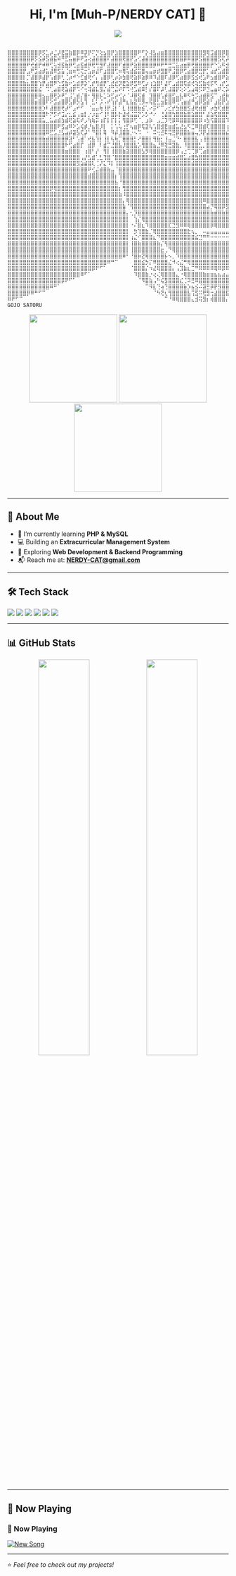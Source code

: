 <h1 align="center">Hi, I'm [Muh-P/NERDY CAT] 👋</h1>

<p align="center">
  <img src="https://readme-typing-svg.herokuapp.com?font=Fira+Code&weight=500&size=22&duration=4000&pause=1000&color=F7B93E&center=true&width=435&lines=Web+Developer+%7C+PHP+%7C+MySQL;Building+Cool+Projects+%F0%9F%9A%80" />
</p>

```
  ⣿⣿⣿⣿⣿⣿⣿⣿⡿⡫⣁⡴⣈⡼⣟⣭⣷⣿⡿⠿⡽⡟⠍⡙⢕⣢⣿⡟⣱⣿⣿⣿⣿⣿⠟⠋⡕⢼⣣⣴⣶⣿⣿⣿⣿⣿⣿⣿⣿⣿⣿⣻⢿⣩⣾⣿⡿⣿⣿⢿⣿⣿⣿⣿⡿⠛⣙⢄⣽⣿⣿⣿⡃⢹⣿⣿⣾⢫⢿⢇⣿⡟⣼⣿⡇⠯⠈⠰⣶⣾⣶⡄⢻⣿⣿⢎⣮⡹⠗⣠⣵⣶⣿⣿⣷⣾⣿⣿⣿⣿⣿⣿⣿⣿⣿⣿⣿⣿⣿⣿⣿⣿⣿⣿⣿⣿⣿⣿
⣿⣿⣿⣿⣿⣿⡿⡫⣪⡾⣫⣾⣯⠾⠛⣋⣥⣶⡿⠟⣩⢔⣼⣾⣿⣿⠏⣼⣿⣿⢟⣿⡟⣡⢊⣼⣾⣿⣿⣿⣿⣿⣿⣿⣿⣿⡿⠿⣿⡿⣫⣷⣿⣿⣿⣫⢏⡼⣫⣾⣿⣿⣿⣃⢔⠟⣱⣿⣿⡿⣛⣿⣿⣿⣿⣿⣿⣏⡾⣼⡿⣸⣿⣿⠃⣴⠠⢹⣸⡿⣿⣇⡱⡊⣿⣎⣎⢷⡘⣻⣿⣿⣿⣿⣿⣿⣿⣿⣿⣿⣿⣿⣿⣿⣿⣿⣿⣿⣿⣿⣿⣿⣿⣿⣿⣿⣿⣿
⣿⣿⣿⣿⣿⠟⢞⣾⡟⠾⠿⢋⢥⣺⣯⣷⡿⢋⣴⣯⣾⡿⢟⢛⣻⠏⣼⣿⣿⠏⣾⣿⠟⣵⣿⣿⣿⣿⡿⠿⠟⠛⣛⣉⣥⣴⣶⡿⢟⣿⣿⣿⣿⡟⠑⣡⠯⣺⣿⣿⣿⣿⡿⢋⣴⣾⠿⠟⣫⣾⣿⣿⡟⣼⣿⣿⣿⡙⣽⡟⣵⣿⣿⣥⣦⡏⡇⠈⡏⣷⡹⣿⣦⠑⡜⣿⣯⢫⢭⠘⣿⣿⣿⣿⣿⣿⣿⣿⣿⣿⣿⣿⣿⣿⣿⣿⣿⣿⣿⣿⣿⣿⣿⣿⣿⣿⣿⣿
⣿⣿⣿⣿⡟⣠⠟⣩⣴⡾⣥⣼⠿⣫⣥⢈⣶⠶⢛⢍⡒⣡⡶⣼⠏⣰⣿⣿⢋⠶⢿⢥⣾⣮⣭⣿⢤⣤⡶⡾⣻⣿⠟⣨⣿⡿⢋⣴⣿⡿⣛⡟⡁⣴⡞⣡⣾⣿⢟⣭⣿⡿⠱⠟⡡⡊⣠⣾⣿⡿⣫⣟⣼⣿⢫⢯⣿⢸⣿⣾⣿⣿⣿⣿⢼⣷⣿⠀⣷⢿⢸⣜⢿⣷⡘⣞⢿⣷⡵⡣⠘⢿⣿⣿⣿⣿⣿⣿⣿⠿⢟⡛⠛⢿⣿⣿⣿⣿⣿⣿⣿⣿⣿⣿⣿⣿⣿⣿
⣿⣿⣿⣿⡇⡉⣼⣿⡿⣼⡟⢡⣾⡿⢃⢈⡴⠚⠑⣋⣾⢟⠊⡄⢠⣿⡿⢃⡴⡵⣳⣿⢟⣵⡿⣵⡿⠿⠹⣼⣿⠏⣼⡿⢋⣴⣿⡿⣫⣪⢞⣡⠟⣢⣾⣿⠟⣵⡿⠛⣩⠞⣡⠪⢞⣾⣿⠟⢡⢞⠉⢊⣿⠇⡜⣸⡇⢠⣿⣿⣿⢿⣿⡟⣾⢹⣿⢈⣿⢸⠰⢻⡄⣻⣿⣎⢈⠻⣿⣞⢆⢸⣿⡿⢿⣻⣭⣷⣾⣿⣿⣿⣿⣶⣬⡛⢿⣿⣿⣿⣿⣿⣿⣿⣿⣿⣿⣿
⣿⣿⣿⣿⣷⣦⣿⣿⢱⡟⣴⣿⠟⢑⣫⣷⠖⣡⣾⡿⡵⢁⡞⢻⣾⡟⢁⣞⣞⡽⣟⣵⡿⣫⠿⢋⡴⢰⣱⣿⠇⣼⠏⣠⣾⣿⢯⣾⢞⢵⣫⣷⢾⡯⠫⢠⡞⣡⢮⠞⣱⠞⣡⣢⣿⡿⠑⡠⣵⢇⣆⣾⡏⣼⠃⣿⠀⣽⡏⣿⡏⣼⣿⢳⡏⢨⡏⢘⣿⡔⢈⣸⣿⠱⡹⣿⢸⣰⡌⢛⣣⣬⣷⣾⣿⣿⣿⣿⣿⣿⣿⣿⣿⣿⣿⣿⣷⣬⡻⢿⣿⣿⣿⣿⣿⣿⣿⣿
⣿⣿⣿⣿⣿⣿⣿⣿⣮⠀⠩⢁⣴⣿⢟⣵⣾⡟⠩⠊⢒⢽⣾⣧⣻⡌⣾⢉⣬⠞⠏⠩⢚⣡⣾⠿⡃⡎⣿⠏⡼⢃⣼⣿⡟⢕⠕⣡⣴⢿⡫⠟⣙⣤⣶⠟⢌⡵⢋⡜⣡⡾⣵⣿⠟⢀⣤⡾⣱⡟⢌⡞⣰⡇⣠⡟⡠⣿⡇⣿⡇⣾⣿⡾⢀⣾⡟⣸⣿⣧⢸⣧⣿⢹⠁⣟⣬⣶⣾⣿⣿⣿⣿⣿⣿⣿⣿⣿⣿⣿⣿⣿⣿⣿⣿⣿⣿⣿⣿⣦⣙⢿⣿⣿⣿⣿⣿⣿
⣿⣿⣿⣿⣿⣿⣿⣿⢿⣢⣤⣿⢟⡵⠟⣁⣨⢁⣾⡌⣿⠂⢻⣿⡧⣁⠵⣋⡴⢊⡔⠈⠼⡿⣫⣾⠀⣹⣿⣿⢡⡾⣿⣋⣤⣧⠿⠫⢓⡩⣴⣾⡿⣫⠉⢠⣞⡷⢪⣤⣟⣽⣿⠏⣴⣿⢏⣾⡿⠘⡞⢱⡿⣠⣿⠇⡆⣿⡇⣿⢇⣿⣿⠁⣾⣿⢳⣿⠿⢇⣦⠻⣉⣴⣿⣿⣿⣿⣿⣿⣿⣿⣿⣿⣿⣿⣿⣿⣿⣿⣿⣿⣿⣿⣿⣿⣿⣿⣿⣿⣿⣶⣙⢿⣿⣿⣿⣿
⣿⣿⣿⣿⣿⣿⣿⣶⣿⣿⠏⠕⣩⣴⣿⡿⣣⡿⡳⣣⢹⠀⣃⠅⡨⠠⠞⢱⡞⣼⠛⣆⣧⣝⢛⡻⠤⢯⣟⣃⣲⣯⣿⠿⢛⢡⣶⣾⠛⣴⡿⣫⣾⠃⣰⣯⡟⣱⣯⣏⣼⣿⢃⣾⣿⢣⣿⢏⠄⡼⢡⣿⠇⣼⡿⢠⡏⣿⡇⣿⠈⣿⠇⣾⣿⢧⣿⠃⢀⣾⡟⡰⣿⣿⣿⣿⣿⣿⣿⣿⣿⣿⣿⣿⣿⣿⣿⣿⣿⣿⣿⣿⣿⣿⣿⣿⣿⣿⣿⣿⣿⣿⣿⣦⡙⣿⣿⣿
⣿⣿⣿⣿⣿⣿⣿⣿⣿⡱⠇⣼⣿⣿⢟⡼⠋⣠⠞⠋⠀⠈⣤⣤⢷⢸⡟⣨⡇⠁⣇⢸⣿⣿⣷⣮⢁⠔⡭⠋⠉⡠⣊⡞⣳⣿⣿⣫⣼⢟⣾⣿⠁⡴⣳⢏⣾⣿⣟⡾⢻⣯⣿⣿⡡⢭⢏⡟⢰⢁⡟⡘⢰⣿⡅⣐⡚⣿⡇⣿⢂⡟⣼⣿⢏⣸⠇⣨⣼⡟⡌⢹⣿⣿⣿⣿⣿⣿⣿⣿⣿⣿⣿⣿⣿⣿⣿⣿⣿⣿⣿⣿⣿⣿⣿⣿⣿⣿⣿⣿⣿⣿⣿⣿⣷⣈⢻⣿
⣿⣿⣿⣿⣿⣿⣿⣿⣿⣿⠗⠝⡫⠞⣩⡔⣂⣮⢠⣶⡇⡐⡰⣶⠊⢸⠇⣿⡧⡗⣼⢾⣬⣭⡝⡡⡣⠚⠔⠀⢘⣼⣿⢳⣿⣿⣷⣿⣵⣿⣿⠃⣼⣵⢯⣿⣿⡟⣜⢡⡟⢹⣿⢱⣿⣿⣾⠃⢢⡟⣠⢇⣿⣿⡇⡯⠇⣽⡇⣿⢸⡽⣻⢟⠘⠈⣰⣿⡟⢸⢷⢸⣿⣿⣿⣿⣿⣿⣿⣿⣿⠋⢹⣿⡏⢹⣿⡟⠁⠈⣿⡿⠁⣿⣿⠁⣹⣿⣿⣿⣿⣿⣿⣿⣿⣿⡆⢹
⣿⣿⣿⣿⣿⣿⣿⣿⣿⣥⣀⣥⣴⣾⣳⣾⢟⣵⢯⠞⡠⢳⢷⡭⢰⡏⡇⡏⡇⡅⢻⣿⡿⢋⠈⡀⣰⡷⠀⣠⣈⡹⢛⡿⠿⣿⣿⣿⣿⣿⡿⠰⣳⢫⣿⣿⣿⠹⣁⡾⢡⢸⢣⣿⣿⣿⠿⠐⢋⠚⡈⣬⣭⣴⣶⣞⡇⣿⡇⣿⣸⣱⠟⣎⡇⣸⣿⡟⣼⡟⡾⢸⣿⣿⣿⣿⣿⣿⣿⣿⡏⠀⠈⡿⢀⡾⠋⣠⠆⠀⣿⠁⠈⠉⠁⢠⣿⣿⣿⣿⣿⣿⣿⣿⣿⣿⣇⢸
⣿⣿⣿⣿⣿⣿⣿⣿⣿⣿⣿⣿⣿⠟⣫⣴⠿⠕⣡⢮⡾⡘⣦⣿⡸⡇⠀⡅⢡⢥⢐⡋⢦⣶⡿⢯⣽⢧⢡⣿⣺⣟⣶⣾⣥⣜⣢⠫⣉⠿⣿⣾⢏⣿⣿⣿⣿⢰⠻⢣⣿⢈⡬⠝⣀⣲⣤⣴⣟⢞⣽⣿⣿⣿⡿⣿⡿⢸⡗⣿⠉⢣⡇⣿⢠⣿⣿⡹⠟⣼⢷⢸⣿⣿⣿⣿⣿⣿⣿⡿⠀⣶⠀⠀⡼⠁⣀⣠⡄⠠⠇⢠⣾⡟⢀⣾⡿⠋⣹⣿⣿⣿⣿⣿⣿⣿⡟⢸
⣿⣿⣿⣿⣿⣿⣿⣿⣿⣿⠿⣋⣡⣘⣣⣴⡾⣽⣳⢏⡼⠁⠙⣿⡇⢿⠀⠻⡾⣸⣿⣿⡐⠢⠩⠀⠐⠀⠭⢒⣚⠯⢭⣛⡿⣿⣿⣷⣶⢤⡹⡟⣼⣿⣿⣿⣿⣮⣴⡿⠿⣄⣶⣾⣿⣿⡿⢟⣫⠭⠿⠒⠢⠤⠔⠀⠀⠘⣧⣿⠌⣿⠃⡟⣼⣿⣿⣇⠆⡿⣼⢸⣿⣿⣿⣿⣿⣿⣿⣧⣼⣿⣧⣼⣧⣼⣿⣿⣦⣴⣤⣿⣿⣦⣼⡟⣡⣾⣿⣿⣿⣿⣿⣿⣿⣿⡇⣼
⣿⣿⣿⣿⣿⣿⣿⣿⣿⣷⣾⣿⣿⣿⣿⡿⣽⠃⢡⣾⠁⢞⣧⢹⡇⢸⡇⢧⢷⡉⣿⣿⣿⡃⠜⣿⣿⡇⢻⣷⡂⢸⣤⣈⠙⠂⣿⣿⣿⣧⢠⢸⣿⣿⣿⣿⣿⣿⡟⠁⣹⣿⣿⣿⣿⡿⠐⢋⠁⣤⣖⣘⣻⠇⣼⣿⣿⠃⣹⡏⠸⢃⡏⠀⣻⣿⣿⣟⡀⣇⡏⢸⣿⣿⣿⣿⣿⣿⣿⣿⣿⣿⣿⡿⠿⠿⠛⢿⠛⢻⡿⠟⠛⠛⠛⠿⣿⣿⣿⣿⣿⣿⣿⣿⣿⣿⡇⣿
⣿⣿⣿⣿⣿⣿⣿⣿⣿⣿⣿⣿⣿⣿⣿⠗⢋⣴⣿⡏⠀⣾⡿⠀⠇⣾⡉⣘⣿⣧⡸⣿⣿⣧⡡⢻⣿⣿⣦⣘⠿⢽⣛⣽⣷⡀⠸⣿⣿⣿⣃⡀⣿⣿⣿⣿⣿⣿⡟⣧⣹⣿⣿⣿⣿⠃⢰⣿⣷⣝⡻⢛⣋⣴⣿⣿⢏⣇⢻⡌⠈⡸⢽⠐⣿⣿⡟⣼⣱⡿⣠⢸⣿⣿⣿⣿⣿⣿⣿⣿⣿⣿⣿⣦⡄⢠⣶⠀⣴⣿⠀⣠⣶⣶⠂⢠⣿⣿⣿⣿⣿⣿⣿⣿⣿⣿⡇⣿
⣿⣿⣿⣿⣿⣿⣿⣿⣿⣿⣿⣿⣿⣿⣿⣶⣿⣿⣿⠀⢰⣿⠃⡜⠀⢻⡇⢸⣿⣿⣷⣽⣿⣿⣿⣣⡻⢿⣿⣿⣿⣿⣿⣿⡿⢠⣐⢉⢉⡿⢉⣴⣿⣿⣿⣿⣿⣿⣿⣾⣿⡿⠻⢿⡏⢠⣌⢿⣿⣿⣿⣿⣿⣿⡿⣫⣜⣿⢳⢠⢹⡇⣸⣷⣾⢛⡇⢿⡟⣱⣿⢸⣿⣿⣿⣿⣿⣿⣿⣿⣿⣿⣿⡟⢀⣾⣿⣿⣿⡏⢠⠿⠛⢁⣴⣿⣿⣿⣿⣿⣿⣿⣿⣿⣿⣿⡇⣿
⣿⣿⣿⣿⣿⣿⣿⣿⣿⣿⣿⣿⣿⣿⣿⣿⣿⣿⣿⢠⡜⣣⣾⢁⣃⢹⣿⠈⣿⣿⣿⣿⣿⣿⣿⣿⣿⣿⣿⣿⣿⣶⣶⣶⣾⣿⣥⣴⣿⣳⣿⣿⣿⣿⣿⣿⣿⣿⣿⣿⣿⣿⣬⠡⠛⢿⣾⣶⣶⣶⣶⣿⣿⣿⣿⣿⣿⣿⠈⡇⢾⣷⣿⣿⡿⢸⣿⡞⡀⣾⣿⢸⣿⣿⣿⣿⣿⣿⣿⣿⣿⣟⠉⢁⣀⣠⣽⣿⣿⣀⣀⣤⣶⣿⣿⣿⣿⣿⣿⣿⣿⣿⣿⣿⣿⣿⡇⣿
⣿⣿⣿⣿⣿⣿⣿⣿⣿⣿⣿⣿⣿⣿⣿⣿⣿⣿⣻⣵⣾⣿⢇⢈⡜⣅⠹⡇⢸⣿⣿⣿⣿⣿⣿⣿⣿⣿⣿⣿⣿⣿⣿⣿⣿⣿⣿⣿⣾⣿⣿⣿⣿⣿⣿⣿⣿⣿⣿⣿⣿⣿⣿⣿⣿⣿⣿⣿⣿⣿⣿⣿⣿⣿⣿⣿⣿⢏⣸⣧⢻⣿⣿⣿⡇⣿⡟⡀⡆⣿⣿⢸⣿⣿⣿⣿⣿⣿⣿⣿⣿⣿⣿⣿⣿⣿⣿⣿⢿⣿⣿⣿⣿⣿⣿⡿⣿⣿⣿⣿⣿⣿⣿⣿⣿⣿⡇⣿
⣿⣿⣿⣿⣿⣿⣿⣿⣿⣿⣿⣿⣿⣿⣿⣿⣿⣿⣿⣿⣿⠟⢊⣬⣾⣿⣷⣤⠈⣿⣿⣿⣿⣿⣿⣿⣿⣿⣿⣿⣿⣿⣿⣿⣿⣿⣿⣿⣿⣿⣿⣿⣿⣿⣿⣿⣿⣿⣿⣿⣿⣿⣿⣿⣿⣿⣿⣿⣿⣿⣿⣿⣿⣿⣿⣿⣯⣾⣿⣿⣾⣿⣿⡿⠸⠟⠠⢠⢣⢿⣿⢸⣿⣿⣿⣿⣿⣿⣿⣿⣿⠁⢹⡟⠈⢹⣿⠃⣸⠏⢸⡏⠈⣿⡿⠁⣼⣿⣿⣿⣿⣿⣿⣿⣿⣿⡇⣿
⣿⣿⣿⣿⣿⣿⣿⣿⣿⣿⣿⣿⣿⣿⣿⣿⣿⣿⣿⣿⣿⣾⣿⣿⣿⣿⣿⣿⡆⢹⣿⣿⣿⣿⣿⣿⣿⣿⣿⣿⣿⣿⣿⣿⣿⣿⣿⣿⣿⣿⣿⣿⣿⣿⣿⣿⣿⣿⣿⣿⣿⣿⣿⣿⣿⣿⣿⣿⣿⣿⣿⣿⣿⣿⣿⣿⣿⣿⣿⣿⣿⣿⣿⠃⣴⠀⡏⣸⡇⠎⢿⡛⣿⣿⣿⣿⣿⣿⣿⣿⡇⠀⡟⢁⠀⠸⠃⣰⡟⢀⡿⠀⡀⠘⠃⣸⣿⣿⣿⣿⣿⣿⣿⣿⣿⣿⡇⣽
⣿⣿⣿⣿⣿⣿⣿⣿⣿⣿⣿⣿⣿⣿⣿⣿⣿⣿⣿⣿⣿⣿⣿⣿⣿⣿⣿⣿⣧⠘⣿⣿⣿⣿⣿⣿⣿⣿⣿⣿⣿⣿⣿⣿⣿⣿⣿⣿⣿⣿⣿⣿⣿⣿⣿⣿⣿⣿⣿⣿⣿⣿⣿⣿⣿⣿⣿⣿⣿⣿⣿⣿⣿⣿⣿⣿⣿⣿⣿⣿⣿⣿⠃⣸⣿⠀⠀⣿⣿⢰⣾⡇⣿⣿⣿⣿⣿⣿⣿⣿⡇⠀⢠⣾⡀⠀⣴⡿⠁⣾⠁⣼⣷⠀⢠⣿⠛⢙⣿⣿⣿⣿⣿⣿⣿⣿⡇⣿
⣿⣿⣿⣿⣿⣿⣿⣿⣿⣿⣿⡿⢿⣿⣿⣿⣿⣿⣿⣿⣿⣿⣿⣿⣿⣿⣿⣿⣿⡆⢻⣿⣿⣿⣿⣿⣿⣿⣿⣿⣿⣿⣿⣿⣿⣿⣿⣿⣿⣿⣿⣿⣿⣿⣿⣿⣿⣿⣿⣿⣿⣿⣿⣿⣿⣿⣿⣿⣿⣿⣿⣿⣿⣿⣿⣿⣿⣿⣿⣿⣿⡏⢠⣿⡏⠠⣸⣿⣷⣿⣿⢃⣨⣿⣿⣿⣿⣿⣿⣿⣷⣶⣿⣿⣷⣾⣿⣷⣼⣿⣶⣿⣿⣷⣾⣿⣶⣿⣿⣿⣿⣿⣿⣿⣿⡿⣡⣿
⣿⣿⣿⣿⣿⣿⣿⣿⣿⣿⣿⣿⣿⣿⣿⣿⣿⣿⣿⣿⣿⣿⣿⣿⣿⣿⣿⣿⣿⣷⠸⣿⣿⣿⣿⣿⣿⣿⣿⣿⣿⣿⣿⣿⣿⣿⣿⣿⣿⣿⣿⣿⣿⣿⣿⣿⣿⣿⣿⣿⣿⣿⣿⣿⣿⣿⣿⣿⣿⣿⣿⣿⣿⣿⣿⣿⣿⣿⣿⣿⡿⠀⣾⣿⢁⣵⣿⣿⣿⣿⣿⣆⠻⣿⣿⣿⣿⣿⣿⣿⣿⣿⣿⣿⣿⣿⣿⣿⣿⣿⣿⣿⣿⣿⣿⣿⣿⣿⣿⣿⣿⣿⣿⣿⡿⣱⣿⣿
⣿⣿⣿⣿⣿⣿⣿⣿⣿⣿⣿⣿⣿⣿⣿⣿⣿⣿⣿⣿⣿⣿⣿⣿⣿⣿⣿⣿⣿⣿⡄⢿⣿⣿⣿⣿⣿⣿⣿⣿⣿⣿⣿⣿⣿⣿⣿⣿⣿⣿⣿⠿⣿⣿⣿⣿⣿⣿⣿⣿⣿⣿⣿⣿⣿⣿⣿⣿⣿⣿⣿⣿⣿⣿⣿⣿⣿⣿⣿⣿⠃⣸⣿⣿⣿⣿⣿⣿⣿⣿⣿⣿⣷⣬⡻⣿⣿⣿⣿⣿⣿⣿⣿⣿⣿⣿⣿⣿⣿⣿⣿⣿⣿⣿⣿⣿⣿⣿⣿⣿⣿⣿⣿⠟⣴⣿⣿⣿
⣿⣿⣿⣿⣿⣿⣿⣿⣿⣿⣿⣿⣿⣿⣿⣿⣿⣿⣿⣿⣿⣿⣿⣿⣿⣿⣿⣿⣿⣿⣷⠈⢻⣿⣿⣿⣿⣿⣿⣿⣿⣿⣿⣿⣿⣿⣿⣿⣿⣿⣿⣿⣴⡙⢿⣿⡿⣻⣿⣿⣿⣿⣿⣿⣿⣿⣿⣿⣿⣿⣿⣿⣿⣿⣿⣿⣿⣿⣿⠋⢠⣿⣿⣿⣿⣿⣿⣿⣿⣿⣿⣿⣿⣿⣿⣷⣽⡻⢿⣿⣿⣿⣿⣿⣿⣿⣿⣿⣿⣿⣿⣿⣿⣿⣿⣿⣿⣿⣿⣿⣿⣿⠏⣼⣿⣿⣿⣿
⣿⣿⣿⣿⣿⣿⣿⣿⣿⣿⣿⣿⣿⣿⣿⣿⣿⣿⣿⣿⣿⣿⣿⣿⣿⣿⣿⣿⣿⣿⣿⡄⢂⡹⣿⣿⣿⣿⣿⣿⣿⣿⣿⣿⣿⣿⣿⣿⣿⣿⣿⣿⣿⣷⣾⣿⣷⣿⣿⣿⣿⣿⣿⣿⣿⣿⣿⣿⣿⣿⣿⣿⣿⣿⣿⣿⣿⠟⣡⠀⣸⣿⣿⣿⣿⣿⣿⣿⣿⣿⣿⣿⣿⣿⣿⣿⣿⣿⣷⣯⣝⡻⠿⣿⣿⣿⣿⣿⣿⣿⣿⣿⣿⣿⣿⣿⣿⡿⠿⠟⠋⢁⣾⣿⣿⣿⣿⣿
⣿⣿⣿⣿⣿⣿⣿⣿⣿⣿⣿⣿⣿⣿⣿⣿⣿⣿⣿⣿⣿⣿⣿⣿⣿⣿⣿⣿⣿⣿⣿⡇⠀⢱⡌⢿⣿⣿⣿⣿⣿⣿⣿⣿⣿⣿⣿⣿⣿⣿⣿⣿⣿⣿⣿⣿⣿⣿⣿⣿⣿⣿⣿⣿⣿⣿⣿⣿⣿⣿⣿⣿⣿⣿⣿⠟⣡⣾⠃⠀⣿⣿⣿⣿⣿⣿⣿⣿⣿⣿⣿⣿⣿⣿⡿⢿⣛⣿⣿⣿⣿⣿⣷⣶⣬⡁⣨⠿⣛⣛⣛⣻⣿⣿⣿⣿⣷⣾⣿⣿⣿⣿⣿⣿⣿⣿⣿⣿
⣿⣿⣿⣿⣿⣿⣿⣿⣿⣿⣿⣿⣿⣿⣿⣿⣿⣿⣿⣿⣿⣿⣿⣿⣿⣿⣿⣿⣿⣿⣿⡇⠐⠌⣿⣆⠹⣿⣿⣿⣿⣿⣏⣙⣻⠿⠿⢿⣿⣿⣿⣿⣿⡿⢿⣿⣿⣿⣿⣿⣿⣿⣿⣿⠿⢿⣟⣋⣤⣾⣿⣿⣿⡿⢣⣾⣿⢏⠀⢸⣿⣿⣿⣿⣿⣿⣿⣿⣿⣿⣿⣿⣿⣿⣾⣿⣿⣿⣿⣿⣿⣿⣿⣿⡟⡴⣩⣾⣿⣿⣿⣿⣿⣿⣿⣿⣿⣿⣿⣿⣿⣿⣿⣿⣿⣿⣿⣿
⣿⣿⣿⣿⣿⣿⣿⣿⣿⣿⣿⣿⣿⣿⣿⣿⣿⣿⣿⣿⣿⣿⣿⣿⣿⣿⣿⣿⣿⣿⣿⡇⠀⡳⢹⣿⣷⡈⢿⣿⣿⣿⣿⣿⣿⣿⣿⣗⢦⡀⠀⠤⣤⣤⣤⣤⣤⣤⣄⠤⠖⡀⢴⣶⣿⣿⣿⣿⣿⣿⣿⡿⢋⣴⣿⡿⠋⣀⠀⣺⣿⣿⣿⣿⣿⣿⣿⣿⣿⣿⣿⣿⣿⣿⣿⣿⣿⣿⣿⣿⣿⣿⣿⡟⣨⣾⣿⣿⣿⣿⣿⣿⣿⣿⣿⣿⣿⣿⣿⣿⣿⣿⣿⣿⣿⣿⣿⣿
⣿⣿⣿⣿⣿⣿⣿⣿⣿⣿⣿⣿⣿⣿⣿⣿⣿⣿⣿⣿⣿⣿⣿⣿⣿⣿⣿⣿⣿⣿⣿⡇⢰⣌⠊⣿⣿⣿⣆⠙⣿⣿⣿⣿⣿⣿⣿⣿⣿⣮⣙⠛⠛⠒⠒⠒⠒⠒⡖⢒⣩⣼⣿⣿⣿⣿⣿⣿⣿⡿⢋⣴⣿⣿⣿⠍⣐⡇⢀⣾⣿⣿⣿⣿⣿⣿⣿⣿⣿⣿⣿⣿⣿⣿⣿⣿⣿⣿⣿⣿⣿⣿⣟⣴⣿⣿⣿⣿⣿⣿⣿⣿⣿⣿⣿⣿⣿⣿⣿⣿⣿⣿⣿⣿⣿⣿⣿⣿
⣿⣿⣿⣿⣿⣿⣿⣿⣿⣿⣿⣿⣿⣿⣿⣿⣿⣿⣿⣿⣿⣿⣿⣿⣿⣿⣿⣿⣿⣿⣿⡇⢸⣿⣷⣿⣿⣿⣿⣷⡌⢻⣿⣿⣿⣿⣿⣿⣿⣿⣿⣿⣿⣿⣿⣿⣿⣿⣿⣿⣿⣿⣿⣿⣿⣿⣿⣿⢋⣴⣿⣿⣿⣿⡏⢀⡳⠀⢸⣿⣿⣿⣿⣿⣿⣿⣿⣿⣿⣿⣿⣿⣿⣿⣿⣿⣿⣿⣿⣿⣿⣿⣿⣿⣿⣿⣿⣿⣿⣿⣿⣿⣿⣿⣿⣿⣿⣿⣿⣿⣿⣿⣿⣿⣿⣿⣿⣿
⣿⣿⣿⣿⣿⣿⣿⣿⣿⣿⣿⣿⣿⣿⣿⣿⣿⣿⣿⣿⣿⣿⣿⣿⣿⣿⣿⣿⣿⣿⣿⡇⢸⣿⣿⣿⣿⣿⣿⣿⣖⢀⠙⢿⣿⣿⣿⣿⣿⣿⣿⣿⣿⣿⣿⣿⣿⣿⣿⣿⣿⣿⣿⣿⣿⣿⠟⣱⣿⣿⣿⣿⣿⣿⡯⢅⡾⠀⣼⣿⣿⣿⣿⣿⣿⣿⣿⣿⣿⣿⣿⣿⣿⣿⣿⣿⣿⣿⣿⣿⣿⣿⣿⣿⣿⣿⣿⣿⣿⣿⣿⣿⣿⣿⣿⣿⣿⣿⣿⣿⣿⣿⣿⣿⣿⣿⣿⣿
⣿⣿⣿⣿⣿⣿⣿⣿⣿⣿⣿⣿⣿⣿⣿⣿⣿⣿⣿⣿⣿⣿⣿⣿⣿⣿⣿⣿⣿⣿⠿⠃⠘⣿⡷⣝⢿⣿⣿⣿⣿⡧⠢⡀⠹⣿⣿⣿⣿⣿⣿⣿⣿⣿⣿⣿⣿⣿⣿⣿⣿⣿⣿⣿⠟⠁⣰⣿⣿⣿⣿⣿⣿⣭⣾⣿⡇⡆⣿⣿⣿⣿⣿⣿⣿⣿⣿⣿⣿⣿⣿⣿⣿⣿⣿⣿⣿⣿⣿⣿⣿⣿⣿⣿⣿⣿⣿⣿⣿⣿⣿⣿⣿⣿⣿⣿⣿⣿⣿⣿⣿⣿⣿⣿⣿⣿⣿⣿
⣿⣿⣿⣿⣿⣿⣿⣿⣿⣿⣿⣿⣿⣿⣿⣿⣿⣿⣿⣿⣿⣿⣿⣿⣿⣿⠿⠛⠉⠀⠀⠀⠀⣿⣿⣮⡳⡍⠿⣿⣿⣿⣌⠺⢔⣌⠛⢿⣿⣿⣿⣿⣿⣿⣿⣿⣿⣿⣿⣿⣿⣿⠟⠁⢂⣰⣿⣿⣿⣿⣿⣿⣿⣿⣿⣿⠀⢸⣿⣿⣿⣿⣿⣿⣿⣿⣿⣿⣿⣿⣿⣿⣿⣿⣿⣿⣿⣿⣿⣿⣿⣿⣿⣿⣿⣿⣿⣿⣿⣿⣿⣿⣿⣿⣿⣿⣿⣿⣿⣿⣿⣿⣿⣿⣿⣿⣿⣿
⣿⣿⣿⣿⣿⣿⣿⣿⣿⣿⣿⣿⣿⣿⣿⣿⣿⣿⣿⣿⣿⣿⡿⠟⠋⠁⠀⠀⠀⠀⠀⠀⠈⣿⣿⣿⡌⠲⣜⢿⣿⣿⣿⡄⢠⣹⣷⣆⣉⠛⠿⠿⠿⠿⢿⠿⡿⠿⠿⠟⠋⣀⠤⡢⢼⣿⣿⣿⣿⣿⣿⣿⣿⣿⣿⣿⠀⠀⠉⠛⢿⣿⣿⣿⣿⣿⣿⣿⣿⣿⣿⣿⣿⣿⣿⣿⣿⣿⣿⣿⣿⣿⣿⣿⣿⣿⣿⣿⣿⣿⣿⣿⣿⣿⣿⣿⣿⣿⣿⣿⣿⣿⣿⣿⣿⣿⣿⣿
⣿⣿⣿⣿⣿⣿⣿⣿⣿⣿⣿⣿⣿⣿⣿⣿⣿⣿⣿⠿⠋⠁⠀⠀⠀⠀⠀⠀⠀⠀⠀⠀⠀⠹⣿⣿⣷⡐⢔⢌⢿⣿⣿⣿⣄⠐⢿⣿⣿⣿⣿⣷⣶⣶⣦⣦⣴⣤⣦⡔⠲⢌⡱⣴⣿⣿⣿⠟⢋⣩⣿⣿⣿⣿⣿⡿⠀⠀⠀⠀⠀⠈⠛⠿⣿⣿⣿⣿⣿⣿⣿⣿⣿⣿⣿⣿⣿⣿⣿⣿⣿⣿⣿⣿⣿⣿⣿⣿⣿⣿⣿⣿⣿⣿⣿⣿⣿⣿⣿⣿⣿⣿⣿⣿⣿⣿⣿⣿
⣿⣿⣿⣿⣿⣿⣿⣿⣿⣿⣿⣿⣿⣿⡿⠟⠋⠁⠀⠀⠀⠀⠀⠀⠀⠀⠀⠀⠀⠀⠀⠀⠀⠀⠈⠻⣿⣷⢠⠓⢮⣻⣿⣿⣿⣎⢈⠽⣛⠿⣿⣿⣿⣿⣿⣿⣿⣿⣿⠣⠕⢲⣿⣿⣿⣿⢏⣰⣾⠿⣿⣿⣿⣿⣿⠇⠀⠀⠀⠀⠀⠀⠀⠀⠀⠙⠿⣿⣿⣿⣿⣿⣿⣿⣿⣿⣿⣿⣿⣿⣿⣿⣿⣿⣿⣿⣿⣿⣿⣿⣿⣿⣿⣿⣿⣿⣿⣿⣿⣿⣿⣿⣿⣿⣿⣿⣿⣿
⣿⣿⣿⣿⣿⣿⣿⣿⣿⣿⣿⠿⠛⠁⠀⠀⠀⠀⠀⠀⠀⠀⠀⠀⠀⠀⠀⠀⠀⠀⠀⠀⠀⠀⠀⠀⠉⠻⣇⢙⢴⢙⣿⣿⣿⣿⣷⡱⣦⣪⠬⣽⣛⡿⡟⣻⣿⣿⣣⣌⣴⣿⣿⣿⡿⢁⡴⢚⣋⠸⣿⣿⣿⣿⣿⠀⠀⠀⠀⠀⠀⠀⠀⠀⠀⠀⠀⠀⠉⠛⠿⣿⣿⣿⣿⣿⣿⣿⣿⣿⣿⣿⣿⣿⣿⣿⣿⣿⣿⣿⣿⣿⣿⣿⣿⣿⣿⣿⣿⣿⣿⣿⣿⣿⣿⣿⣿⣿
⣿⣿⣿⣿⣿⡿⠿⠛⠋⠉⠀⠀⠀⠀⠀⠀⠀⠀⠀⠀⠀⠀⠀⠀⠀⠀⠀⠀⠀⠀⠀⠀⠀⠀⠀⠀⠀⠀⠈⠳⢝⢆⢻⣿⣿⣿⣿⣧⢩⣫⠭⢟⣻⢒⣼⣿⣿⣯⢅⣾⣿⣿⡿⢋⡀⢦⣼⠯⣭⣶⣾⡿⠟⠋⠀⠀⠀⠀⠀⠀⠀⠀⠀⠀⠀⠀⠀⠀⠀⠀⠀⠀⠈⠙⠻⢿⣿⣿⣿⣿⣿⣿⣿⣿⣿⣿⣿⣿⣿⣿⣿⣿⣿⣿⣿⣿⣿⣿⣿⣿⣿⣿⣿⣿⣿⣿⣿⣿
⠿⠟⠋⠉⠀⠀⠀⠀⠀⠀⠀⠀⠀⠀⠀⠀⠀⠀⠀⠀⠀⠀⠀⠀⠀⠀⠀⠀⠀⠀⠀⠀⠀⠀⠀⠀⠀⠀⠀⠀⠀⠉⠘⠿⢿⣿⣿⣿⣄⣺⢭⣻⡆⢾⣿⣿⣿⡄⣿⣿⣿⡟⠁⠀⢴⡟⣮⡿⠼⠛⠉⠀⠀⠀⠀⠀⠀⠀⠀⠀⠀⠀⠀⠀⠀⠀⠀⠀⠀⠀⠀⠀⠀⠀⠀⠀⠈⠙⠻⠿⣿⣿⣿⣿⣿⣿⣿⣿⣿⣿⣿⣿⣿⣿⣿⣿⣿⣿⣿⣿⣿⣿⣿⣿⣿⣿⣿⣿
GOJO SATORU
```

<p align="center">
  <img src="https://media.giphy.com/media/xT9IgzoKnwFNmISR8I/giphy.gif" width="200" />
  <img src="https://media.giphy.com/media/xT9IgzoKnwFNmISR8I/giphy.gif" width="200" />
  <img src="https://media.giphy.com/media/xT9IgzoKnwFNmISR8I/giphy.gif" width="200" />
</p>

---

## 🚀 About Me
- 🌱 I’m currently learning **PHP & MySQL**
- 💻 Building an **Extracurricular Management System**
- 🎯 Exploring **Web Development & Backend Programming**
- 📬 Reach me at: **NERDY-CAT@gmail.com**

---

## 🛠️ Tech Stack
<p align="left">
  <img src="https://img.shields.io/badge/-PHP-777BB4?style=flat-square&logo=php&logoColor=white" />
  <img src="https://img.shields.io/badge/-MySQL-4479A1?style=flat-square&logo=mysql&logoColor=white" />
  <img src="https://img.shields.io/badge/-HTML-E34F26?style=flat-square&logo=html5&logoColor=white" />
  <img src="https://img.shields.io/badge/-CSS-1572B6?style=flat-square&logo=css3&logoColor=white" />
  <img src="https://img.shields.io/badge/-JavaScript-F7DF1E?style=flat-square&logo=javascript&logoColor=black" />
  <img src="https://img.shields.io/badge/-Bootstrap-563D7C?style=flat-square&logo=bootstrap&logoColor=white" />
</p>

---

## 📊 GitHub Stats
<p align="center">
  <img src="https://github-readme-stats.vercel.app/api?username=Muh-P&show_icons=true&theme=radical" width="48%" />
  <img src="https://github-readme-streak-stats.herokuapp.com/?user=Muh-P&theme=radical" width="48%" />
</p>

---

## 🎵 Now Playing
### 🎵 Now Playing
[![New Song](https://img.shields.io/badge/Now%20Playing-6jbYpRPTEFl1HFKHk1IC0m-%231DB954?style=for-the-badge&logo=spotify&logoColor=white)](https://open.spotify.com/track/6jbYpRPTEFl1HFKHk1IC0m)


---

⭐️ _Feel free to check out my projects!_
